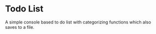 # Todo List
A simple console based to do list with categorizing functions which also saves to a file.
